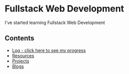 # Fullstack Web Development
I've started learning Fullstack Web Development
## Contents

* [Log - click here to see my progress](log.md)
* [Resources](resources.md)
* [Projects](Projects.md)
* [Blogs](Blogs.md)
